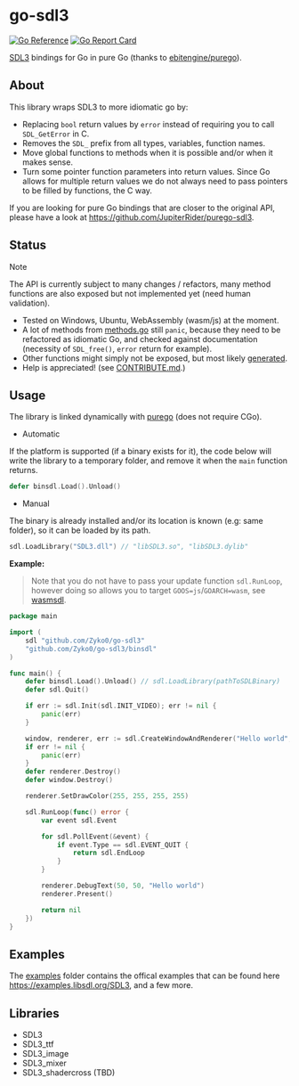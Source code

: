 # go-sdl3

[![Go Reference](https://pkg.go.dev/badge/github.com/zyko0/go-sdl3.svg)](https://pkg.go.dev/github.com/zyko0/go-sdl3)
[![Go Report Card](https://goreportcard.com/badge/github.com/Zyko0/go-sdl3)](https://goreportcard.com/report/github.com/Zyko0/go-sdl3)

[SDL3](https://wiki.libsdl.org/SDL3/FrontPage) bindings for Go in pure Go (thanks to [ebitengine/purego](https://github.com/ebitengine/purego)).

## About

This library wraps SDL3 to more idiomatic go by:
- Replacing `bool` return values by `error` instead of requiring you to call `SDL_GetError` in C.
- Removes the `SDL_` prefix from all types, variables, function names.
- Move global functions to methods when it is possible and/or when it makes sense.
- Turn some pointer function parameters into return values. Since Go allows for multiple return values we do not always need to pass pointers to be filled by functions, the C way.

If you are looking for pure Go bindings that are closer to the original API, please have a look at https://github.com/JupiterRider/purego-sdl3. 

## Status

> [!NOTE]
> The API is currently subject to many changes / refactors, many method functions are also exposed but not implemented yet (need human validation).

- Tested on Windows, Ubuntu, WebAssembly (wasm/js) at the moment.
- A lot of methods from [methods.go](methods.go) still `panic`, because they need to be refactored as idiomatic Go, and checked against documentation (necessity of `SDL_free()`, `error` return for example).
- Other functions might simply not be exposed, but most likely [generated](sdl_functions.gen_impl.go).
- Help is appreciated! (see [CONTRIBUTE.md](CONTRIBUTE.md).)

## Usage

The library is linked dynamically with [purego](https://github.com/ebitengine/purego) (does not require CGo).
- Automatic

If the platform is supported (if a binary exists for it), the code below will write the library to a temporary folder, and remove it when the `main` function returns.
```go
defer binsdl.Load().Unload()
```
- Manual

The binary is already installed and/or its location is known (e.g: same folder), so it can be loaded by its path.
```go
sdl.LoadLibrary("SDL3.dll") // "libSDL3.so", "libSDL3.dylib"
```

**Example:**
> Note that you do not have to pass your update function `sdl.RunLoop`, however doing so allows you to target `GOOS=js`/`GOARCH=wasm`, see [wasmsdl](cmd/wasmsdl/). 
```go
package main

import (
	sdl "github.com/Zyko0/go-sdl3"
	"github.com/Zyko0/go-sdl3/binsdl"
)

func main() {
	defer binsdl.Load().Unload() // sdl.LoadLibrary(pathToSDLBinary)
	defer sdl.Quit()

	if err := sdl.Init(sdl.INIT_VIDEO); err != nil {
		panic(err)
	}

	window, renderer, err := sdl.CreateWindowAndRenderer("Hello world", 500, 500, 0)
	if err != nil {
		panic(err)
	}
	defer renderer.Destroy()
	defer window.Destroy()

	renderer.SetDrawColor(255, 255, 255, 255)

	sdl.RunLoop(func() error {
		var event sdl.Event

		for sdl.PollEvent(&event) {
			if event.Type == sdl.EVENT_QUIT {
				return sdl.EndLoop
			}
		}

		renderer.DebugText(50, 50, "Hello world")
		renderer.Present()

		return nil
	})
}
```

## Examples

The [examples](./examples/) folder contains the offical examples that can be found here https://examples.libsdl.org/SDL3, and a few more.

## Libraries

- SDL3
- SDL3_ttf
- SDL3_image
- SDL3_mixer
- SDL3_shadercross (TBD)
